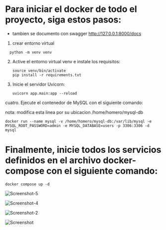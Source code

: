 # Para iniciar el docker de todo el proyecto, siga estos pasos:

- tambien se documento con swagger http://127.0.0.1:8000/docs

1. crear entorno virtual

```
  python -m venv venv
```

2. Active el entorno virtual venv e instale los requisitos:

   ```
   source venv/bin/activate
   pip install -r requirements.txt
   ```

3. Inicie el servidor Uvicorn:

   ```
   uvicorn app.main:app --reload
   ```

cuatro. Ejecute el contenedor de MySQL con el siguiente comando:


nota: modifica esta linea por su ubicacion /home/homero/mysql-db
```
docker run --name mysql -v /home/homero/mysql-db:/var/lib/mysql -e MYSQL_ROOT_PASSWORD=admin -e MYSQL_DATABASE=users -p 3306:3306 -d mysql
```

# Finalmente, inicie todos los servicios definidos en el archivo docker-compose con el siguiente comando:

```
docker compose up -d
```
![Screenshot-5](https://github.com/holk26/FastApi---docker/assets/23020718/0dd24938-fb93-428f-ac4a-78c8e543a428)

![Screenshot-4](https://github.com/holk26/FastApi---docker/assets/23020718/eb93c8a8-ef4a-4750-a7ad-6e73d0f3f7a7)

![Screenshot-2](https://github.com/holk26/FastApi---docker/assets/23020718/b4e472af-3840-4b0a-9e74-0afc23229fa6)

![Screenshot](https://github.com/holk26/FastApi---docker/assets/23020718/8009bdc7-4250-42ac-9440-e5cfa02cc7d2)




